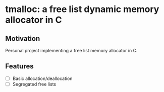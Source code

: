 # tmalloc: a free list dynamic memory allocator in C

## Motivation

Personal project implementing a free list memory allocator in C.

## Features

- [ ] Basic allocation/deallocation
- [ ] Segregated free lists
